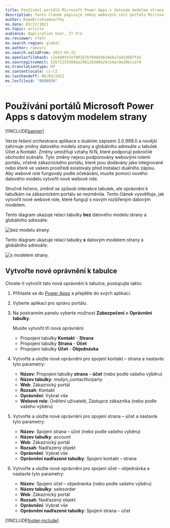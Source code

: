 ```yaml
---
title: Používání portálů Microsoft Power Apps s datovým modelem strany
description: Tento článek popisuje změny webových rolí portálu Microsoft Power Apps kvůli datovému modelu strany v duálním zápisu.
author: RamaKrishnamoorthy
ms.date: 03/22/2021
ms.topic: article
audience: Application User, IT Pro
ms.reviewer: tfehr
ms.search.region: global
ms.author: ramasri
ms.search.validFrom: 2021-03-22
ms.openlocfilehash: c2e9d0f47ef90167bf84bb5b20e6a7ad2d58ffd2
ms.sourcegitcommit: 52b7225350daa29b1263d8e29c54ac9e20bcca70
ms.translationtype: HT
ms.contentlocale: cs-CZ
ms.lasthandoff: 06/03/2022
ms.locfileid: "8898939"
---
```

# <a name="using-microsoft-power-apps-portals-with-the-party-data-model"></a>Používání portálů Microsoft Power Apps s datovým modelem strany

[!INCLUDE[banner](../../includes/banner.md)]



Verze řešení orchestrace aplikace s duálním zápisem 2.0.999.0 a novější zahrnuje změny datového modelu strany a globálního adresáře u tabulek Účet a Kontakt. Změny umožňují vztahy N:N, které podporují pokročilé obchodní scénáře. Tyto změny nejsou podporovány webovými rolemi portálu, včetně zákaznického portálu, které jsou dodávány jako integrované nebo které ve vašem prostředí existovaly před instalací duálního zápisu. Aby webové role fungovaly podle očekávání, musíte pomocí nového datového modelu vytvořit nové webové role. 

Stručně řečeno, změnil se způsob interakce tabulek, ale oprávnění k tabulkám na zákaznickém portálu se nezměnila. Tento článek vysvětluje, jak vytvořit nové webové role, které fungují s novým rozšířeným datovým modelem.

Tento diagram ukazuje relaci tabulky **bez** datového modelu strany a globálního adresáře:

   ![bez modelu strany.](media/without-party-model.PNG)

Tento diagram ukazuje relaci tabulky **s** datovým modelem strany a globálního adresáře:

   ![s modelem strany.](media/with-party-model.png)

## <a name="create-a-new-table-permission"></a>Vytvořte nové oprávnění k tabulce

Chcete-li vytvořit tato nová oprávnění k tabulce, postupujte takto:

1. Přihlaste se do [Power Apps](https://make.powerapps.com) a přejděte do svých aplikací.
2. Vyberte aplikaci pro správu portálu.
3. Na postranním panelu vyberte možnost **Zabezpečení > Oprávnění tabulky**.

    Musíte vytvořit tři nová oprávnění:

    + Propojení tabulky **Kontakt** -  **Strana**
    + Propojení tabulky **Strana** -  **Účet**
    + Propojení tabulky **Účet** -  **Objednávka**

4. Vytvořte a uložte nové oprávnění pro spojení kontakt – strana a nastavte tyto parametry:

    + **Název**: Propojení tabulky **strana** – **účet** (nebo podle vašeho výběru)
    + **Název tabulky**: msdyn_contactforparty
    + **Web**: Zákaznický portál
    + **Rozsah**: Kontakt
    + **Oprávnění**: Vybrat vše
    + **Webové role**: Ověření uživatelé, Zástupce zákazníka (nebo podle vašeho výběru)

5. Vytvořte a uložte nové oprávnění pro spojení strana – účet a nastavte tyto parametry:

    + **Název**: Spojení strana – účet (nebo podle vašeho výběru)
    + **Název tabulky**: account
    + **Web**: Zákaznický portál
    + **Rozsah**: Nadřazený objekt
    + **Oprávnění**: Vybrat vše
    + **Oprávnění nadřazené tabulky**: Spojení kontakt – strana

6. Vytvořte a uložte nové oprávnění pro spojení účet – objednávka a nastavte tyto parametry:

    + **Název**: Spojení účet – objednávka (nebo podle vašeho výběru)
    + **Název tabulky**: salesorder
    + **Web**: Zákaznický portál
    + **Rozsah**: Nadřazený objekt
    + **Oprávnění**: Vybrat vše
    + **Oprávnění nadřazené tabulky**: Spojení strana – účet

[!INCLUDE[footer-include](../../../../includes/footer-banner.md)]

